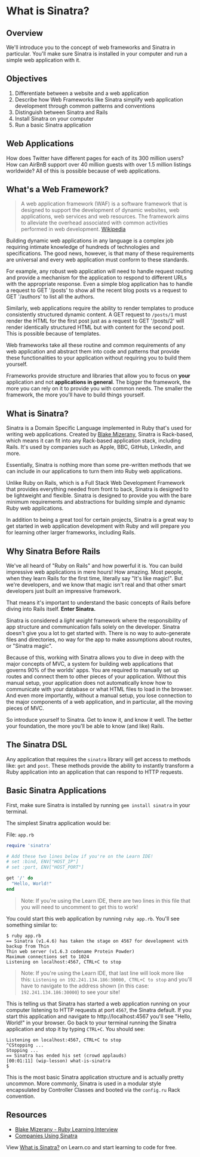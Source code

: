 # What is Sinatra?

## Overview

We'll introduce you to the concept of web frameworks and Sinatra in particular. You'll make sure Sinatra is installed in your computer and run a simple web application with it. 

## Objectives

1. Differentiate between a website and a web application
2. Describe how Web Frameworks like Sinatra simplify web application development through common patterns and conventions
3. Distinguish between Sinatra and Rails
4. Install Sinatra on your computer
5. Run a basic Sinatra application


## Web Applications

How does Twitter have different pages for each of its 300 million users? How can AirBnB support over 40 million guests with over 1.5 million listings worldwide? All of this is possible because of web applications.

## What's a Web Framework?

> A web application framework (WAF) is a software framework that is designed to support the development of dynamic websites, web applications, web services and web resources. The framework aims to alleviate the overhead associated with common activities performed in web development. [Wikipedia](https://en.wikipedia.org/wiki/Web_application_framework)

Building dynamic web applications in any language is a complex job requiring intimate knowledge of hundreds of technologies and specifications. The good news, however, is that many of these requirements are universal and every web application must conform to these standards.

For example, any robust web application will need to handle request routing and provide a mechanism for the application to respond to different URLs with the appropriate response. Even a simple blog application has to handle a request to GET '/posts' to show all the recent blog posts vs a request to GET '/authors' to list all the authors.

Similarly, web applications require the ability to render templates to produce consistently structured dynamic content. A GET request to `/posts/1` must render the HTML for the first post just as a request to GET '/posts/2' will render identically structured HTML but with content for the second post. This is possible because of templates.

Web frameworks take all these routine and common requirements of any web application and abstract them into code and patterns that provide these functionalities to your application without requiring you to build them yourself.

Frameworks provide structure and libraries that allow you to focus on **your** application and not **applications in general**. The bigger the framework, the more you can rely on it to provide you with common needs. The smaller the framework, the more you'll have to build things yourself.

## What is Sinatra?

Sinatra is a Domain Specific Language implemented in Ruby that's used for writing web applications. Created by [Blake Mizerany](https://github.com/bmizerany),  Sinatra is Rack-based, which means it can fit into any Rack-based application stack, including Rails. It's used by companies such as Apple, BBC, GitHub, LinkedIn, and more.

Essentially, Sinatra is nothing more than some pre-written methods that we can include in our applications to turn them into Ruby web applications.

Unlike Ruby on Rails, which is a Full Stack Web Development Framework that provides everything needed from front to back, Sinatra is designed to be lightweight and flexible.  Sinatra is designed to provide you with the bare minimum requirements and abstractions for building simple and dynamic Ruby web applications.

In addition to being a great tool for certain projects, Sinatra is a great way to get started in web application development with Ruby and will prepare you for learning other larger frameworks, including Rails.

## Why Sinatra Before Rails

We've all heard of "Ruby on Rails" and how powerful it is. You can build impressive web applications in mere hours! How amazing. Most people, when they learn Rails for the first time, literally say "It's like magic!". But we're developers, and we know that magic isn't real and that other smart developers just built an impressive framework.

That means it's important to understand the basic concepts of Rails before diving into Rails itself. **Enter Sinatra.**


Sinatra is considered a _light weight_ framework where the responsibility of app structure and communication falls solely on the developer. Sinatra doesn't give you a lot to get started with. There is no way to auto-generate files and directories, no way for the app to make assumptions about routes, or "Sinatra magic".

Because of this, working with Sinatra allows you to dive in deep with the major concepts of MVC, a system for building web applications that governs 90% of the worlds' apps. You are required to manually set up routes and connect them to other pieces of your application. Without this manual setup, your application does not automatically know how to communicate with your database or what HTML files to load in the browser. And even more importantly, without a manual setup, you lose connection to the major components of a web application, and in particular, all the moving pieces of MVC.

So introduce yourself to Sinatra. Get to know it, and know it well. The better your foundation, the more you'll be able to know (and like) Rails.

## The Sinatra DSL

Any application that requires the `sinatra` library will get access to methods like: `get` and `post`. These methods provide the ability to instantly transform a Ruby application into an application that can respond to HTTP requests.

## Basic Sinatra Applications

First, make sure Sinatra is installed by running `gem install sinatra` in your terminal.

The simplest Sinatra application would be:

File: `app.rb`
```ruby
require 'sinatra'

# Add these two lines below if you're on the Learn IDE!
# set :bind, ENV["HOST_IP"]
# set :port, ENV["HOST_PORT"]

get '/' do
  "Hello, World!"
end
```

>Note: If you're using the Learn IDE, there are two lines in this file that you will need to uncomment to get this to work!

You could start this web application by running `ruby app.rb`. You'll see something similar to:

```
$ ruby app.rb
== Sinatra (v1.4.6) has taken the stage on 4567 for development with backup from Thin
Thin web server (v1.6.3 codename Protein Powder)
Maximum connections set to 1024
Listening on localhost:4567, CTRL+C to stop
```

>Note: If you're using the Learn IDE, that last line will look more like this: `Listening on 192.241.134.186:30000, CTRL+C to stop` and you'll have to navigate to the address shown (in this case: `192.241.134.186:30000`) to see your site!

This is telling us that Sinatra has started a web application running on your computer listening to HTTP requests at port `4567`, the Sinatra default. If you start this application and navigate to http://localhost:4567 you'll see "Hello, World!" in your browser. Go back to your terminal running the Sinatra application and stop it by typing `CTRL+C`. You should see:

```
Listening on localhost:4567, CTRL+C to stop
^CStopping ...
Stopping ...
== Sinatra has ended his set (crowd applauds)
[00:01:11] (wip-lesson) what-is-sinatra
$
```

This is the most basic Sinatra application structure and is actually pretty uncommon. More commonly, Sinatra is used in a modular style encapsulated by Controller Classes and booted via the `config.ru` Rack convention.

## Resources

* [Blake Mizerany - Ruby Learning Interview](http://rubylearning.com/blog/2009/08/11/blake-mizerany-how-do-i-learn-and-master-sinatra/)
* [Companies Using Sinatra](http://www.sinatrarb.com/wild.html)

<p data-visibility='hidden'>View <a href='https://learn.co/lessons/what-is-sinatra' title='What is Sinatra?'>What is Sinatra?</a> on Learn.co and start learning to code for free.</p>
